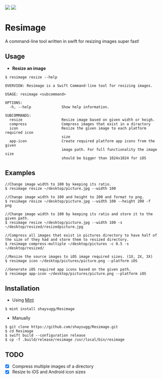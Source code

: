<img src="https://img.shields.io/badge/License-MIT-yellow.svg?style=flat"> <img src="https://img.shields.io/badge/language-swift5.1-f48041.svg?style=flat">

# Resimage
A command-line tool written in swift for resizing images super fast!

## Usage
* **Resize an image**
```
$ resimage resize --help

OVERVIEW: Resimage is a Swift Command-line tool for resizing images.

USAGE: resimage <subcommand>

OPTIONS:
  -h, --help              Show help information.

SUBCOMMANDS:
  resize                  Resize image based on given width or heigh.
  compress                Compress images that exist in a diractory
  icon                    Resize the given image to each platform required icon
                          size
  app-icon                Create required platform app icons from the given
                          image path. For full functionality the image size
                          should be bigger than 1024x1024 for iOS
```

## Examples

```
//Change image width to 100 by keeping its ratio.
$ resimage resize ~/desktop/picture.jpg --width 100

//Change image width to 100 and height to 200 and format to png.
$ resimage resize ~/desktop/picture.jpg --width 100 --height 200 -f png

//Change image width to 100 by keeping its ratio and store it to the given path.
$ resimage resize ~/desktop/picture.jpg --width 100 -s ~/desktop/resized/resizedpicture.jpg

//Compress all images that exist in pictures directory to have half of the size of they had and store them to resized directory.
$ resimage compress-multiple ~/desktop/pictures -c 0.5 -s ~/desktop/resized/

//Resize the source images to iOS image required sizes. (1X, 2X, 3X)
$ resimage icon ~/desktop/pictures/picture.png --platform iOS

//Generate iOS required app icons based on the given path.
$ resimage app-icon ~/desktop/pictures/picture.png --platform iOS
```

## Installation 

* Using [Mint](https://github.com/yonaskolb/mint)
```
$ mint install shaysugg/Resimage
```
* Manually 
```
$ git clone https://github.com/shaysugg/Resimage.git
$ cd Resimage
$ swift build --configuration release
$ cp -f .build/release/resimage /usr/local/bin/resimage
```

## TODO
- [X] Compress multiple images of a directory
- [X] Resize to iOS and Android icon sizes
